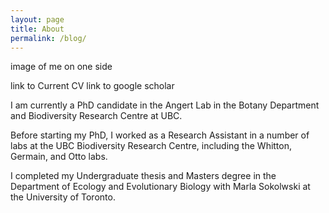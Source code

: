 ```yaml
---
layout: page
title: About
permalink: /blog/
---
```

image of me on one side

link to Current CV
link to google scholar

I am currently a PhD candidate in the Angert Lab in the Botany Department and Biodiversity Research Centre at UBC. 

Before starting my PhD, I worked as a Research Assistant in a number of labs at the UBC Biodiversity Research Centre, including the Whitton, Germain, and Otto labs. 

I completed my Undergraduate thesis and Masters degree in the Department of Ecology and Evolutionary Biology with Marla Sokolwski at the University of Toronto. 